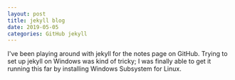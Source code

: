 ```yaml
---
layout: post
title: jekyll blog
date: 2019-05-05
categories: GitHub jekyll
---
```

I've been playing around with jekyll for the notes page on GitHub. Trying to set up jekyll on Windows was kind of tricky; I was finally able to get it running this far by installing Windows Subsystem for Linux.
